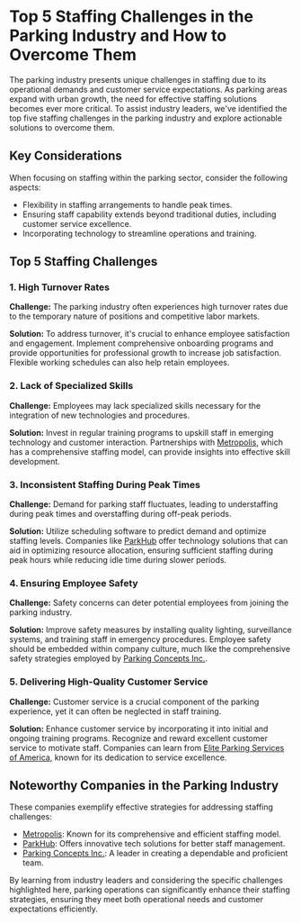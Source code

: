 # Top 5 Staffing Challenges in the Parking Industry and How to Overcome Them

The parking industry presents unique challenges in staffing due to its operational demands and customer service expectations. As parking areas expand with urban growth, the need for effective staffing solutions becomes ever more critical. To assist industry leaders, we've identified the top five staffing challenges in the parking industry and explore actionable solutions to overcome them.

## Key Considerations

When focusing on staffing within the parking sector, consider the following aspects:
- Flexibility in staffing arrangements to handle peak times.
- Ensuring staff capability extends beyond traditional duties, including customer service excellence.
- Incorporating technology to streamline operations and training.

## Top 5 Staffing Challenges 

### 1. High Turnover Rates

**Challenge:** The parking industry often experiences high turnover rates due to the temporary nature of positions and competitive labor markets.

**Solution:** To address turnover, it's crucial to enhance employee satisfaction and engagement. Implement comprehensive onboarding programs and provide opportunities for professional growth to increase job satisfaction. Flexible working schedules can also help retain employees.

### 2. Lack of Specialized Skills

**Challenge:** Employees may lack specialized skills necessary for the integration of new technologies and procedures.

**Solution:** Invest in regular training programs to upskill staff in emerging technology and customer interaction. Partnerships with [Metropolis](/dir/metropolis), which has a comprehensive staffing model, can provide insights into effective skill development.

### 3. Inconsistent Staffing During Peak Times

**Challenge:** Demand for parking staff fluctuates, leading to understaffing during peak times and overstaffing during off-peak periods.

**Solution:** Utilize scheduling software to predict demand and optimize staffing levels. Companies like [ParkHub](/dir/parkhub) offer technology solutions that can aid in optimizing resource allocation, ensuring sufficient staffing during peak hours while reducing idle time during slower periods.

### 4. Ensuring Employee Safety

**Challenge:** Safety concerns can deter potential employees from joining the parking industry.

**Solution:** Improve safety measures by installing quality lighting, surveillance systems, and training staff in emergency procedures. Employee safety should be embedded within company culture, much like the comprehensive safety strategies employed by [Parking Concepts Inc.](/dir/parking_concepts_inc).

### 5. Delivering High-Quality Customer Service

**Challenge:** Customer service is a crucial component of the parking experience, yet it can often be neglected in staff training.

**Solution:** Enhance customer service by incorporating it into initial and ongoing training programs. Recognize and reward excellent customer service to motivate staff. Companies can learn from [Elite Parking Services of America](/dir/elite_parking_services_of_america), known for its dedication to service excellence.

## Noteworthy Companies in the Parking Industry

These companies exemplify effective strategies for addressing staffing challenges:
- [Metropolis](/dir/metropolis): Known for its comprehensive and efficient staffing model.
- [ParkHub](/dir/parkhub): Offers innovative tech solutions for better staff management.
- [Parking Concepts Inc.](/dir/parking_concepts_inc): A leader in creating a dependable and proficient team.

By learning from industry leaders and considering the specific challenges highlighted here, parking operations can significantly enhance their staffing strategies, ensuring they meet both operational needs and customer expectations efficiently.